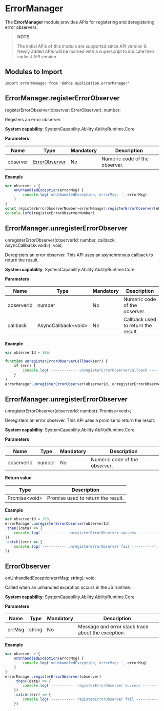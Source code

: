 # ErrorManager

The **ErrorManager** module provides APIs for registering and deregistering error observers.

> **NOTE**
> 
> The initial APIs of this module are supported since API version 9. Newly added APIs will be marked with a superscript to indicate their earliest API version.

## Modules to Import
```
import errorManager from '@ohos.application.errorManager'
```

## ErrorManager.registerErrorObserver

registerErrorObserver(observer: ErrorObserver): number;

Registers an error observer.

**System capability**: SystemCapability.Ability.AbilityRuntime.Core

**Parameters**
 
| Name| Type| Mandatory| Description|
| -------- | -------- | -------- | -------- |
| observer | [ErrorObserver](#errorobserver) | No| Numeric code of the observer.|

**Example**
    
```js
var observer = {
    onUnhandledException(errorMsg) {
        console.log('onUnhandledException, errorMsg: ', errorMsg)
    }
}
const registerErrorObserverNumber=errorManager.registerErrorObserver(observer)
console.info(registerErrorObserverNumber)
```

## ErrorManager.unregisterErrorObserver

unregisterErrorObserver(observerId: number,  callback: AsyncCallback\<void>): void;

Deregisters an error observer. This API uses an asynchronous callback to return the result.

**System capability**: SystemCapability.Ability.AbilityRuntime.Core

**Parameters**
 
| Name| Type| Mandatory| Description|
| -------- | -------- | -------- | -------- |
| observerId | number | No| Numeric code of the observer.|
| callback | AsyncCallback\<void> | No| Callback used to return the result.|

**Example**
    
```js
var observerId = 100;

function unregisterErrorObserverCallback(err) {
    if (err) {
        console.log('------------ unregisterErrorObserverCallback ------------', err);
    }
}
errorManager.unregisterErrorObserver(observerId, unregisterErrorObserverCallback);

```

## ErrorManager.unregisterErrorObserver

unregisterErrorObserver(observerId: number): Promise\<void>;

Deregisters an error observer. This API uses a promise to return the result.

**System capability**: SystemCapability.Ability.AbilityRuntime.Core

**Parameters**
 
| Name| Type| Mandatory| Description|
| -------- | -------- | -------- | -------- |
| observerId | number | No| Numeric code of the observer.|

**Return value**

| Type| Description|
| -------- | -------- |
| Promise\<void> | Promise used to return the result.|

**Example**
    
```js
var observerId = 100;
errorManager.unregisterErrorObserver(observerId)
.then((data) => {
    console.log('----------- unregisterErrorObserver success ----------', data);
})
.catch((err) => {
    console.log('----------- unregisterErrorObserver fail ----------', err);
})

```

## ErrorObserver

onUnhandledException(errMsg: string): void;

Called when an unhandled exception occurs in the JS runtime.

**System capability**: SystemCapability.Ability.AbilityRuntime.Core

**Parameters**
 
| Name| Type| Mandatory| Description|
| -------- | -------- | -------- | -------- |
| errMsg | string | No| Message and error stack trace about the exception.|

**Example**
    
```js
var observer = {
    onUnhandledException(errorMsg) {
        console.log('onUnhandledException, errorMsg: ', errorMsg)
    }
}
errorManager.registerErrorObserver(observer)
    .then((data) => {
        console.log('----------- registerErrorObserver success ----------', data);
    })
    .catch((err) => {
        console.log('----------- registerErrorObserver fail ----------', err);
    })

```
